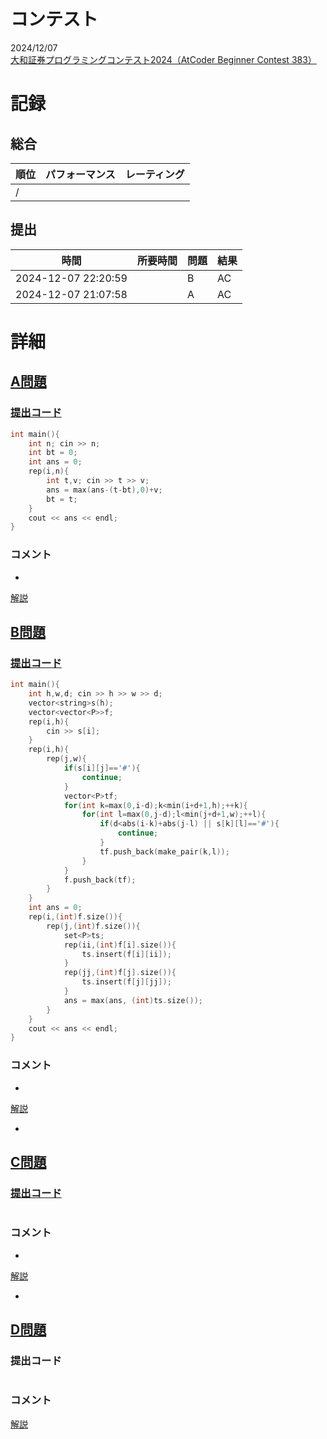 # コンテスト
2024/12/07<br>
[大和証券プログラミングコンテスト2024（AtCoder Beginner Contest 383）](https://atcoder.jp/contests/abc383)

# 記録
## 総合
|  順位  |  パフォーマンス  | レーティング |
| ---- | ---- | ---- |
|   /   |  |  |

## 提出
|  時間  |  所要時間  |  問題  | 結果 |
| ---- | ---- | ---- | ---- |
| 2024-12-07 22:20:59 |  | B | AC |
| 2024-12-07 21:07:58 |  | A | AC |


# 詳細
## [A問題](https://atcoder.jp/contests/abc383/tasks/abc383_a)
### [提出コード](https://atcoder.jp/contests/abc383/submissions/60509276)
```c++
int main(){ 
    int n; cin >> n;
    int bt = 0;
    int ans = 0;
    rep(i,n){
        int t,v; cin >> t >> v;
        ans = max(ans-(t-bt),0)+v;
        bt = t;
    }
    cout << ans << endl;
}
```

### コメント

* 

[解説](https://atcoder.jp/contests/abc383/editorial/11539)


## [B問題](https://atcoder.jp/contests/abc383/tasks/abc383_b)
### [提出コード](https://atcoder.jp/contests/abc383/submissions/60538270)
```c++
int main(){ 
    int h,w,d; cin >> h >> w >> d;
    vector<string>s(h);
    vector<vector<P>>f;
    rep(i,h){
        cin >> s[i];
    }
    rep(i,h){
        rep(j,w){
            if(s[i][j]=='#'){
                continue;
            }
            vector<P>tf;
            for(int k=max(0,i-d);k<min(i+d+1,h);++k){
                for(int l=max(0,j-d);l<min(j+d+1,w);++l){
                    if(d<abs(i-k)+abs(j-l) || s[k][l]=='#'){
                        continue;
                    }
                    tf.push_back(make_pair(k,l));
                }
            }
            f.push_back(tf);
        }
    }
    int ans = 0;
    rep(i,(int)f.size()){
        rep(j,(int)f.size()){
            set<P>ts;
            rep(ii,(int)f[i].size()){
                ts.insert(f[i][ii]);
            }
            rep(jj,(int)f[j].size()){
                ts.insert(f[j][jj]);
            }
            ans = max(ans, (int)ts.size());
        }
    }
    cout << ans << endl;
}
```

### コメント

* 

[解説](https://atcoder.jp/contests/abc383/editorial/11540)

* 


## [C問題](https://atcoder.jp/contests/abc383/tasks/abc383_c)
### [提出コード]()

```c++

```

### コメント
* 

[解説](https://atcoder.jp/contests/abc383/editorial/11544)

* 


## [D問題]()
### 提出コード

```c++

```

### コメント

[解説]()
